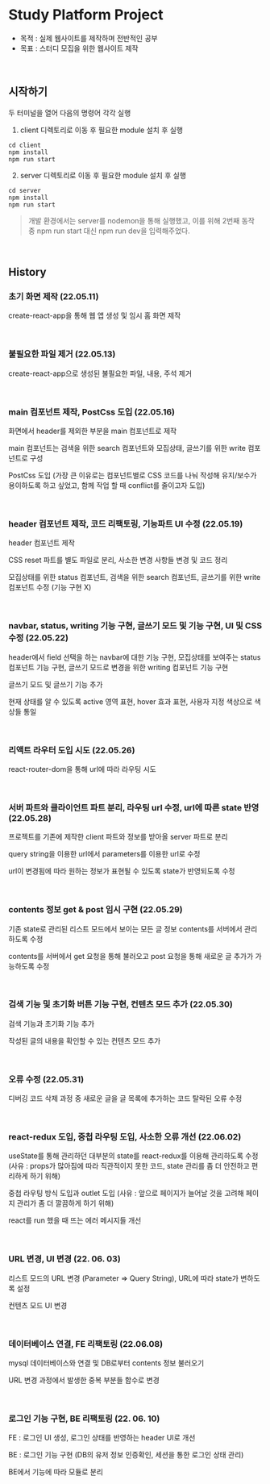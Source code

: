 # Study Platform Project

- 목적 : 실제 웹사이트를 제작하며 전반적인 공부
- 목표 : 스터디 모집을 위한 웹사이트 제작

<br>

## 시작하기

두 터미널을 열어 다음의 명령어 각각 실행

1. client 디렉토리로 이동 후 필요한 module 설치 후 실행
```
cd client
npm install
npm run start
```
2. server 디렉토리로 이동 후 필요한 module 설치 후 실행
```
cd server
npm install
npm run start
```
> 개발 환경에서는 server를 nodemon을 통해 실행했고, 이를 위해 2번째 동작 중 npm run start 대신 npm run dev을 입력해주었다.

<br>

## History

### 초기 화면 제작 (22.05.11)

create-react-app을 통해 웹 앱 생성 및 임시 홈 화면 제작

<br>

### 불필요한 파일 제거 (22.05.13)

create-react-app으로 생성된 불필요한 파일, 내용, 주석 제거

<br>

### main 컴포넌트 제작, PostCss 도입 (22.05.16)

화면에서 header를 제외한 부분을 main 컴포넌트로 제작

main 컴포넌트는 검색을 위한 search 컴포넌트와 모집상태, 글쓰기를 위한 write 컴포넌트로 구성

PostCss 도입 (가장 큰 이유로는 컴포넌트별로 CSS 코드를 나눠 작성해 유지/보수가 용이하도록 하고 싶었고, 함께 작업 할 때 conflict를 줄이고자 도입)

<br>

### header 컴포넌트 제작, 코드 리팩토링, 기능파트 UI 수정 (22.05.19)

header 컴포넌트 제작

CSS reset 파트를 별도 파일로 분리, 사소한 변경 사항들 변경 및 코드 정리

모집상태를 위한 status 컴포넌트, 검색을 위한 search 컴포넌트, 글쓰기를 위한 write 컴포넌트 수정 (기능 구현 X)

<br>

### navbar, status, writing 기능 구현, 글쓰기 모드 및 기능 구현, UI 및 CSS 수정  (22.05.22)

header에서 field 선택을 하는 navbar에 대한 기능 구현, 모집상태를 보여주는 status 컴포넌트 기능 구현, 글쓰기 모드로 변경을 위한 writing 컴포넌트 기능 구현

글쓰기 모드 및 글쓰기 기능 추가

현재 상태를 알 수 있도록 active 영역 표현, hover 효과 표현, 사용자 지정 색상으로 색상들 통일

<br>

### 리액트 라우터 도입 시도 (22.05.26)

react-router-dom을 통해 url에 따라 라우팅 시도

<br>

### 서버 파트와 클라이언트 파트 분리, 라우팅 url 수정, url에 따른 state 반영 (22.05.28)

프로젝트를 기존에 제작한 client 파트와 정보를 받아올 server 파트로 분리

query string을 이용한 url에서 parameters를 이용한 url로 수정

url이 변경됨에 따라 원하는 정보가 표현될 수 있도록 state가 반영되도록 수정

<br>

### contents 정보 get & post 임시 구현 (22.05.29)

기존 state로 관리된 리스트 모드에서 보이는 모든 글 정보 contents를 서버에서 관리하도록 수정

contents를 서버에서 get 요청을 통해 불러오고 post 요청을 통해 새로운 글 추가가 가능하도록 수정

<br>

### 검색 기능 및 초기화 버튼 기능 구현, 컨텐츠 모드 추가 (22.05.30)

검색 기능과 초기화 기능 추가

작성된 글의 내용을 확인할 수 있는 컨텐츠 모드 추가

<br>

### 오류 수정 (22.05.31)

디버깅 코드 삭제 과정 중 새로운 글을 글 목록에 추가하는 코드 탈락된 오류 수정

<br>

### react-redux 도입, 중첩 라우팅 도입, 사소한 오류 개선 (22.06.02)

useState를 통해 관리하던 대부분의 state를 react-redux를 이용해 관리하도록 수정 (사유 : props가 많아짐에 따라 직관적이지 못한 코드, state 관리를 좀 더 안전하고 편리하게 하기 위해)

중첩 라우팅 방식 도입과 outlet 도입 (사유 : 앞으로 페이지가 늘어날 것을 고려해 페이지 관리가 좀 더 깔끔하게 하기 위해)

react를 run 했을 때 뜨는 에러 메시지들 개선

<br>

### URL 변경, UI 변경 (22. 06. 03)

리스트 모드의 URL 변경 (Parameter => Query String), URL에 따라 state가 변하도록 설정

컨텐츠 모드 UI 변경

<br>

### 데이터베이스 연결, FE 리팩토링 (22.06.08)

mysql 데이터베이스와 연결 및 DB로부터 contents 정보 불러오기

URL 변경 과정에서 발생한 중복 부분들 함수로 변경

<br>

### 로그인 기능 구현, BE 리팩토링 (22. 06. 10)

FE : 로그인 UI 생성, 로그인 상태를 반영하는 header UI로 개선

BE : 로그인 기능 구현 (DB의 유저 정보 인증확인, 세션을 통한 로그인 상태 관리)

BE에서 기능에 따라 모듈로 분리

<br>